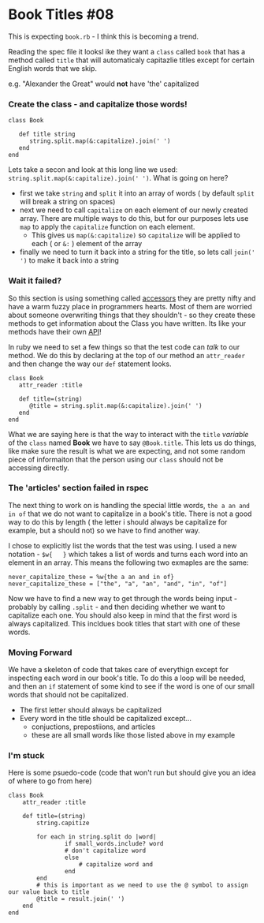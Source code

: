 # Book Titles #08

This is expecting `book.rb` - I think this is becoming a trend.

Reading the spec file it looksl ike they want a `class` called `book` that has a method called `title` that will  automaticaly capitazlie titles except for certain English words that we skip.

e.g. "Alexander the Great" would __not__ have 'the'  capitalized

### Create the class - and capitalize those words!

	class Book
	   
	   def title string
	      string.split.map(&:capitalize).join(' ')
	   end
	end

Lets take a secon and look at this long line we used: `string.split.map(&:capitalize).join(' ')`. What is going on here?

* first we take `string` and `split` it into an array of words ( by default `split` will break a string on spaces)
*  next we need to call `capitalize` on each element of our newly created array. There are multiple ways to do this, but for our purposes lets use `map` to apply the `capitalize` function on each element.
	*  This gives us `map(&:capitalize)` so `capitalize` will be applied to each ( or `&:` ) element of the array
* finally we need to turn it back into a string for the title, so lets call `join(' ')` to make it back into a string

### Wait it failed?

So this section is using something called [accessors](http://www.rubyist.net/~slagell/ruby/accessors.html) they are pretty nifty and have a warm fuzzy place in programmers hearts. Most of them are worried about someone overwriting things that they shouldn't - so they create these methods to get information about the Class you have written. Its like your methods have their own [API](http://www.makeuseof.com/tag/api-good-technology-explained/)!

In ruby we need to set a few things so that the test code can _talk_ to our method. We do this by declaring at the top of our method an `attr_reader` and then change the way our `def` statement looks.

	class Book
	   attr_reader :title
	   
	   def title=(string)
	      @title = string.split.map(&:capitalize).join(' ')
	   end
	end

What we are saying here is that the way to interact with the `title` _variable_ of the `class` named __Book__ we have to say `@Book.title`. This lets us do things, like make sure the result is what we are expecting, and not some random piece of informaiton that the person using our `class` should not be accessing directly.

### The 'articles' section failed in rspec
The next thing to work on is handling the special little words, `the a an and in of` that we do not want to capitalize in a book's title. There is not a good way to do this by length ( the letter i should always be capitalize for example, but a should not) so we have to find another way.

I chose to explicitly list the words that the test was using. I used a new notation - `$w{   }` which takes a list of words and turns each word into an element in an array. This means the following two exmaples are the same:

	never_capitalize_these = %w{the a an and in of}
	never_capitalize_these = ["the", "a", "an", "and", "in", "of"]
	
Now we have to find a new way to get through the words being input - probably by calling `.split` - and then deciding whether we want to capitalize each one. You should also keep in mind that the first word is always capitalized. This incldues book titles that start with one of these words.

### Moving Forward

We have a skeleton of code that takes care of everythign except for inspecting each word in our book's title. To do this a loop will be needed, and then an `if` statement of some kind to see if the word is one of our small words that should not be capitalized.

* The first letter should always be capitalized
* Every word in the title should be capitalized except…
	* conjuctions, prepostiions, and articles
	* these are all small words like those listed above in my example
	
### I'm stuck

Here is some psuedo-code (code that won't run but should give you an idea of where to go from here)

	class Book 
		attr_reader :title
	
		def title=(string) 
			string.capitize

			for each in string.split do |word|
		      		if small_words.include? word
					# don't capitalize word
		      		else
		      			# capitalize word and 
	      			end
			end
			# this is important as we need to use the @ symbol to assign our value back to title
			@title = result.join(' ')	
		end
	end